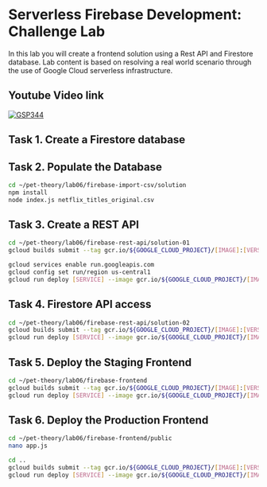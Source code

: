 # Serverless Firebase Development: Challenge Lab

In this lab you will create a frontend solution using a Rest API and Firestore database. Lab content is based on resolving a real world scenario through the use of Google Cloud serverless infrastructure.

## Youtube Video link
[![GSP344](https://img.youtube.com/vi/BI5HuE-nZls/hqdefault.jpg)](https://youtu.be/BI5HuE-nZls)

## Task 1. Create a Firestore database

## Task 2. Populate the Database

```bash
cd ~/pet-theory/lab06/firebase-import-csv/solution
npm install
node index.js netflix_titles_original.csv
```

## Task 3. Create a REST API

```bash
cd ~/pet-theory/lab06/firebase-rest-api/solution-01
gcloud builds submit --tag gcr.io/${GOOGLE_CLOUD_PROJECT}/[IMAGE]:[VERSION] .
```

```bash
gcloud services enable run.googleapis.com
gcloud config set run/region us-central1
gcloud run deploy [SERVICE] --image gcr.io/${GOOGLE_CLOUD_PROJECT}/[IMAGE]:[VERSION] --max-instances 1 --allow-unauthenticated
```

## Task 4. Firestore API access

```bash
cd ~/pet-theory/lab06/firebase-rest-api/solution-02
gcloud builds submit --tag gcr.io/${GOOGLE_CLOUD_PROJECT}/[IMAGE]:[VERSION] .
gcloud run deploy [SERVICE] --image gcr.io/${GOOGLE_CLOUD_PROJECT}/[IMAGE]:[VERSION] --max-instances 1 --allow-unauthenticated
```

## Task 5. Deploy the Staging Frontend

```bash
cd ~/pet-theory/lab06/firebase-frontend
gcloud builds submit --tag gcr.io/${GOOGLE_CLOUD_PROJECT}/[IMAGE]:[VERSION] .
gcloud run deploy [SERVICE] --image gcr.io/${GOOGLE_CLOUD_PROJECT}/[IMAGE]:[VERSION] --max-instances 1 --allow-unauthenticated
```

## Task 6. Deploy the Production Frontend

```bash
cd ~/pet-theory/lab06/firebase-frontend/public
nano app.js
```

```bash
cd ..
gcloud builds submit --tag gcr.io/${GOOGLE_CLOUD_PROJECT}/[IMAGE]:[VERSION] .
gcloud run deploy [SERVICE] --image gcr.io/${GOOGLE_CLOUD_PROJECT}/[IMAGE]:[VERSION] --max-instances 1 --allow-unauthenticated
```
